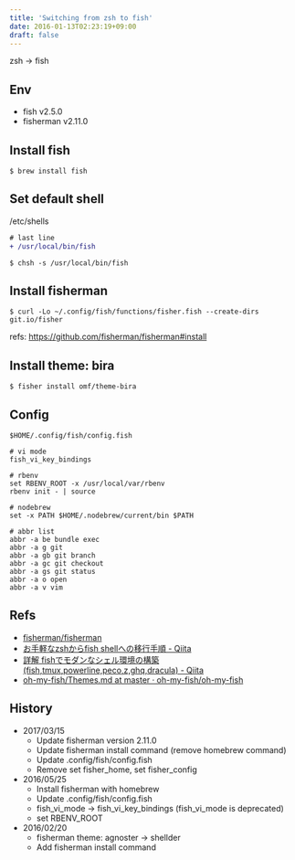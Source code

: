 ```yaml
---
title: 'Switching from zsh to fish'
date: 2016-01-13T02:23:19+09:00
draft: false
---
```


zsh -> fish

## Env

* fish v2.5.0
* fisherman v2.11.0

## Install fish

```
$ brew install fish
```

## Set default shell
/etc/shells

```diff
# last line
+ /usr/local/bin/fish
```

```
$ chsh -s /usr/local/bin/fish
```

## Install fisherman

```
$ curl -Lo ~/.config/fish/functions/fisher.fish --create-dirs git.io/fisher
```

refs: https://github.com/fisherman/fisherman#install

## Install theme: bira

```
$ fisher install omf/theme-bira
```

## Config

`$HOME/.config/fish/config.fish`

```
# vi mode
fish_vi_key_bindings

# rbenv
set RBENV_ROOT -x /usr/local/var/rbenv
rbenv init - | source

# nodebrew
set -x PATH $HOME/.nodebrew/current/bin $PATH

# abbr list
abbr -a be bundle exec
abbr -a g git
abbr -a gb git branch
abbr -a gc git checkout
abbr -a gs git status
abbr -a o open
abbr -a v vim
```

## Refs

* [fisherman/fisherman](https://github.com/fisherman/fisherman)
* [お手軽なzshからfish shellへの移行手順 - Qiita](http://qiita.com/sifue/items/20ae88730ab929ccf420)
* [詳解 fishでモダンなシェル環境の構築(fish,tmux,powerline,peco,z,ghq,dracula) - Qiita](http://qiita.com/susieyy/items/ac2133e249f252dc9a34)
* [oh-my-fish/Themes.md at master · oh-my-fish/oh-my-fish](https://github.com/oh-my-fish/oh-my-fish/blob/master/docs/Themes.md)

## History

* 2017/03/15
  * Update fisherman version 2.11.0
  * Update fisherman install command (remove homebrew command)
  * Update .config/fish/config.fish
  * Remove set fisher_home, set fisher_config
* 2016/05/25
  * Install fisherman with homebrew
  * Update .config/fish/config.fish
  * fish_vi_mode -> fish_vi_key_bindings (fish_vi_mode is
    deprecated)
  * set RBENV_ROOT
* 2016/02/20
  * fisherman theme: agnoster -> shellder
  * Add fisherman install command

